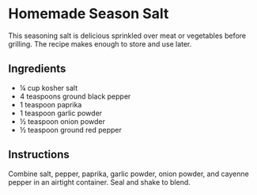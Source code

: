 # Homemade Season Salt

This seasoning salt is delicious sprinkled over meat or vegetables
before grilling. The recipe makes enough to store and use later.

## Ingredients

* ¼ cup kosher salt
* 4 teaspoons ground black pepper
* 1 teaspoon paprika
* 1 teaspoon garlic powder
* ½ teaspoon onion powder
* ½ teaspoon ground red pepper

## Instructions 

Combine salt, pepper, paprika, garlic powder, onion powder, and
cayenne pepper in an airtight container. Seal and shake to blend.
